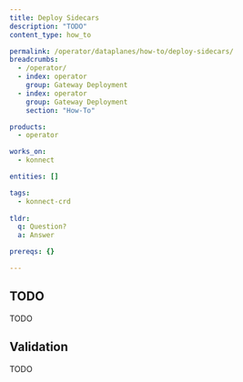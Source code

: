 ```yaml
---
title: Deploy Sidecars
description: "TODO"
content_type: how_to

permalink: /operator/dataplanes/how-to/deploy-sidecars/
breadcrumbs:
  - /operator/
  - index: operator
    group: Gateway Deployment
  - index: operator
    group: Gateway Deployment
    section: "How-To"

products:
  - operator

works_on:
  - konnect

entities: []

tags:
  - konnect-crd
 
tldr:
  q: Question?
  a: Answer

prereqs: {}

---
```


## TODO

TODO

## Validation

TODO